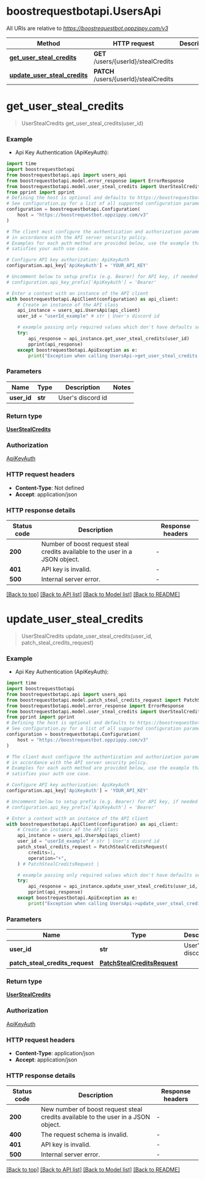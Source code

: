 # boostrequestbotapi.UsersApi

All URIs are relative to *https://boostrequestbot.oppzippy.com/v3*

Method | HTTP request | Description
------------- | ------------- | -------------
[**get_user_steal_credits**](UsersApi.md#get_user_steal_credits) | **GET** /users/{userId}/stealCredits | 
[**update_user_steal_credits**](UsersApi.md#update_user_steal_credits) | **PATCH** /users/{userId}/stealCredits | 


# **get_user_steal_credits**
> UserStealCredits get_user_steal_credits(user_id)



### Example

* Api Key Authentication (ApiKeyAuth):

```python
import time
import boostrequestbotapi
from boostrequestbotapi.api import users_api
from boostrequestbotapi.model.error_response import ErrorResponse
from boostrequestbotapi.model.user_steal_credits import UserStealCredits
from pprint import pprint
# Defining the host is optional and defaults to https://boostrequestbot.oppzippy.com/v3
# See configuration.py for a list of all supported configuration parameters.
configuration = boostrequestbotapi.Configuration(
    host = "https://boostrequestbot.oppzippy.com/v3"
)

# The client must configure the authentication and authorization parameters
# in accordance with the API server security policy.
# Examples for each auth method are provided below, use the example that
# satisfies your auth use case.

# Configure API key authorization: ApiKeyAuth
configuration.api_key['ApiKeyAuth'] = 'YOUR_API_KEY'

# Uncomment below to setup prefix (e.g. Bearer) for API key, if needed
# configuration.api_key_prefix['ApiKeyAuth'] = 'Bearer'

# Enter a context with an instance of the API client
with boostrequestbotapi.ApiClient(configuration) as api_client:
    # Create an instance of the API class
    api_instance = users_api.UsersApi(api_client)
    user_id = "userId_example" # str | User's discord id

    # example passing only required values which don't have defaults set
    try:
        api_response = api_instance.get_user_steal_credits(user_id)
        pprint(api_response)
    except boostrequestbotapi.ApiException as e:
        print("Exception when calling UsersApi->get_user_steal_credits: %s\n" % e)
```


### Parameters

Name | Type | Description  | Notes
------------- | ------------- | ------------- | -------------
 **user_id** | **str**| User&#39;s discord id |

### Return type

[**UserStealCredits**](UserStealCredits.md)

### Authorization

[ApiKeyAuth](../README.md#ApiKeyAuth)

### HTTP request headers

 - **Content-Type**: Not defined
 - **Accept**: application/json


### HTTP response details

| Status code | Description | Response headers |
|-------------|-------------|------------------|
**200** | Number of boost request steal credits available to the user in a JSON object. |  -  |
**401** | API key is invalid. |  -  |
**500** | Internal server error. |  -  |

[[Back to top]](#) [[Back to API list]](../README.md#documentation-for-api-endpoints) [[Back to Model list]](../README.md#documentation-for-models) [[Back to README]](../README.md)

# **update_user_steal_credits**
> UserStealCredits update_user_steal_credits(user_id, patch_steal_credits_request)



### Example

* Api Key Authentication (ApiKeyAuth):

```python
import time
import boostrequestbotapi
from boostrequestbotapi.api import users_api
from boostrequestbotapi.model.patch_steal_credits_request import PatchStealCreditsRequest
from boostrequestbotapi.model.error_response import ErrorResponse
from boostrequestbotapi.model.user_steal_credits import UserStealCredits
from pprint import pprint
# Defining the host is optional and defaults to https://boostrequestbot.oppzippy.com/v3
# See configuration.py for a list of all supported configuration parameters.
configuration = boostrequestbotapi.Configuration(
    host = "https://boostrequestbot.oppzippy.com/v3"
)

# The client must configure the authentication and authorization parameters
# in accordance with the API server security policy.
# Examples for each auth method are provided below, use the example that
# satisfies your auth use case.

# Configure API key authorization: ApiKeyAuth
configuration.api_key['ApiKeyAuth'] = 'YOUR_API_KEY'

# Uncomment below to setup prefix (e.g. Bearer) for API key, if needed
# configuration.api_key_prefix['ApiKeyAuth'] = 'Bearer'

# Enter a context with an instance of the API client
with boostrequestbotapi.ApiClient(configuration) as api_client:
    # Create an instance of the API class
    api_instance = users_api.UsersApi(api_client)
    user_id = "userId_example" # str | User's discord id
    patch_steal_credits_request = PatchStealCreditsRequest(
        credits=1,
        operation="+",
    ) # PatchStealCreditsRequest | 

    # example passing only required values which don't have defaults set
    try:
        api_response = api_instance.update_user_steal_credits(user_id, patch_steal_credits_request)
        pprint(api_response)
    except boostrequestbotapi.ApiException as e:
        print("Exception when calling UsersApi->update_user_steal_credits: %s\n" % e)
```


### Parameters

Name | Type | Description  | Notes
------------- | ------------- | ------------- | -------------
 **user_id** | **str**| User&#39;s discord id |
 **patch_steal_credits_request** | [**PatchStealCreditsRequest**](PatchStealCreditsRequest.md)|  |

### Return type

[**UserStealCredits**](UserStealCredits.md)

### Authorization

[ApiKeyAuth](../README.md#ApiKeyAuth)

### HTTP request headers

 - **Content-Type**: application/json
 - **Accept**: application/json


### HTTP response details

| Status code | Description | Response headers |
|-------------|-------------|------------------|
**200** | New number of boost request steal credits available to the user in a JSON object. |  -  |
**400** | The request schema is invalid. |  -  |
**401** | API key is invalid. |  -  |
**500** | Internal server error. |  -  |

[[Back to top]](#) [[Back to API list]](../README.md#documentation-for-api-endpoints) [[Back to Model list]](../README.md#documentation-for-models) [[Back to README]](../README.md)

